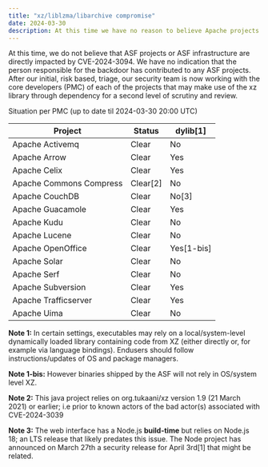 ```yaml
---
title: "xz/liblzma/libarchive compromise"
date: 2024-03-30
description: At this time we have no reason to believe Apache projects are directly impacted by this compromise, also known as CVE-2024-3094.
---
```


At this time, we do not believe that ASF projects or ASF infrastructure are directly impacted by CVE-2024-3094.
We have no indication that the person responsible for the backdoor has contributed to any ASF projects.
After our initial, risk based, triage, our security team is now working with the core developers (PMC) of each of the projects that may make use of the xz library through dependency for a second level of scrutiny and review.

Situation per PMC (up to date til 2024-03-30 20:00 UTC)

| Project | Status | dylib[1] |
|---------|--------|-------|
| Apache Activemq | Clear | No |
| Apache Arrow | Clear | Yes |
| Apache Celix | Clear | Yes |
| Apache Commons Compress | Clear[2] | No |
| Apache CouchDB | Clear | No[3] |
| Apache Guacamole | Clear | Yes |
| Apache Kudu | Clear | No |
| Apache Lucene | Clear | No |
| Apache OpenOffice | Clear | Yes[1-bis] |
| Apache Solar | Clear | No |
| Apache Serf | Clear | No |
| Apache Subversion | Clear | Yes |
| Apache Trafficserver | Clear | Yes |
| Apache Uima | Clear | No |

**Note 1:** In certain settings, executables may rely on a local/system-level dynamically loaded library containing code from XZ (either directly or, for example via language bindings). Endusers should follow instructions/updates of OS and package managers.

**Note 1-bis:** However binaries shipped by the ASF will not rely in OS/system level XZ.

**Note 2:** This java project relies on org.tukaani/xz version 1.9 (21 March 2021) or earlier; i.e prior to known actors of the bad actor(s) associated with CVE-2024-3039

**Note 3:** The web interface has a Node.js **build-time** but relies on Node.js 18; an  LTS release that likely predates this issue.  The Node project has announced on March 27th a security release for April 3rd[1] that might be related. 


